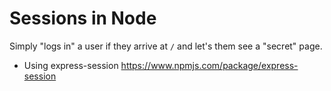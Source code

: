 # Sessions in Node

Simply "logs in" a user if they arrive at `/` and let's them see a "secret" page.

- Using express-session
  https://www.npmjs.com/package/express-session
